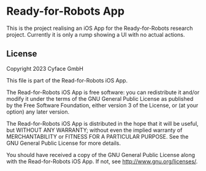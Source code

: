 #  Ready-for-Robots App

This is the project realising an iOS App for the Ready-for-Robots research project. Currently it is only a rump showing a UI with no actual actions.

## License

Copyright 2023 Cyface GmbH

This file is part of the Read-for-Robots iOS App.

The Read-for-Robots iOS App is free software: you can redistribute it and/or modify
it under the terms of the GNU General Public License as published by
the Free Software Foundation, either version 3 of the License, or
(at your option) any later version.

The Read-for-Robots iOS App is distributed in the hope that it will be useful,
but WITHOUT ANY WARRANTY; without even the implied warranty of
MERCHANTABILITY or FITNESS FOR A PARTICULAR PURPOSE. See the
GNU General Public License for more details.

You should have received a copy of the GNU General Public License
along with the Read-for-Robots iOS App. If not, see <http://www.gnu.org/licenses/>.
